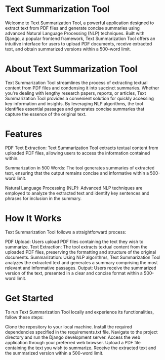 # Text Summarization Tool

Welcome to Text Summarization Tool, a powerful application designed to extract text from PDF files and generate concise summaries using advanced Natural Language Processing (NLP) techniques. Built with Django, a popular frontend framework, Text Summarization Tool offers an intuitive interface for users to upload PDF documents, receive extracted text, and obtain summarized versions within a 500-word limit.

# About Text Summarization Tool
Text Summarization Tool streamlines the process of extracting textual content from PDF files and condensing it into succinct summaries. Whether you're dealing with lengthy research papers, reports, or articles, Text Summarization Tool provides a convenient solution for quickly accessing key information and insights. By leveraging NLP algorithms, the tool identifies essential passages and generates concise summaries that capture the essence of the original text.

# Features
PDF Text Extraction: Text Summarization Tool extracts textual content from uploaded PDF files, allowing users to access the information contained within.

Summarization in 500 Words: The tool generates summaries of extracted text, ensuring that the output remains concise and informative within a 500-word limit.

Natural Language Processing (NLP): Advanced NLP techniques are employed to analyze the extracted text and identify key sentences and phrases for inclusion in the summary.

# How It Works
Text Summarization Tool follows a straightforward process:

PDF Upload: Users upload PDF files containing the text they wish to summarize.
Text Extraction: The tool extracts textual content from the uploaded PDF files, preserving the formatting and structure of the original documents.
Summarization: Using NLP algorithms, Text Summarization Tool analyzes the extracted text and generates a summary comprising the most relevant and informative passages.
Output: Users receive the summarized version of the text, presented in a clear and concise format within a 500-word limit.

# Get Started
To run Text Summarization Tool locally and experience its functionalities, follow these steps:

Clone the repository to your local machine.
Install the required dependencies specified in the requirements.txt file.
Navigate to the project directory and run the Django development server.
Access the web application through your preferred web browser.
Upload a PDF file containing the text you wish to summarize.
Receive the extracted text and the summarized version within a 500-word limit.
